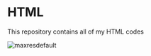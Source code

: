 # HTML
This repository contains all of my HTML codes

![maxresdefault](https://user-images.githubusercontent.com/99963332/194311307-fe067876-5c61-45a6-820a-51350bf26ea9.jpg)
